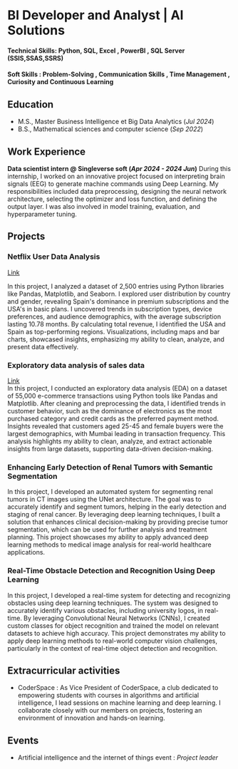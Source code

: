 
# BI Developer and Analyst | AI Solutions 

#### Technical Skills: Python, SQL, Excel , PowerBI , SQL Server (SSIS,SSAS,SSRS) 
#### Soft Skills : Problem-Solving , Communication Skills , Time Management , Curiosity and Continuous Learning

## Education
- M.S., Master Business Intelligence et Big Data Analytics 	(_Jul 2024_)	        		
- B.S., Mathematical sciences and computer science (_Sep 2022_)

## Work Experience
**Data scientist intern @ Singleverse soft (_Apr 2024 - 2024 Jun_)**
During this internship, I worked on an innovative project focused on interpreting brain signals (EEG) to generate machine commands using Deep Learning. My responsibilities included data preprocessing, designing the neural network architecture, selecting the optimizer and loss function, and defining the output layer. I was also involved in model training, evaluation, and hyperparameter tuning.

## Projects
### Netflix User Data Analysis
[Link](https://github.com/risyouss/Netflix-User-Data-Analysis)<br>

In this project, I analyzed a dataset of 2,500 entries using Python libraries like Pandas, Matplotlib, and Seaborn. I explored user distribution by country and gender, revealing Spain's dominance in premium subscriptions and the USA's in basic plans. I uncovered trends in subscription types, device preferences, and audience demographics, with the average subscription lasting 10.78 months. By calculating total revenue, I identified the USA and Spain as top-performing regions. Visualizations, including maps and bar charts, showcased insights, emphasizing my ability to clean, analyze, and present data effectively.

### Exploratory data analysis of sales data
[Link](https://github.com/risyouss/EDA_EcommerceDATA)<br>
In this project, I conducted an exploratory data analysis (EDA) on a dataset of 55,000 e-commerce transactions using Python tools like Pandas and Matplotlib. After cleaning and preprocessing the data, I identified trends in customer behavior, such as the dominance of electronics as the most purchased category and credit cards as the preferred payment method. Insights revealed that customers aged 25-45 and female buyers were the largest demographics, with Mumbai leading in transaction frequency. This analysis highlights my ability to clean, analyze, and extract actionable insights from large datasets, supporting data-driven decision-making.

### Enhancing Early Detection of Renal Tumors with Semantic Segmentation

In this project, I developed an automated system for segmenting renal tumors in CT images using the UNet architecture. The goal was to accurately identify and segment tumors, helping in the early detection and staging of renal cancer. By leveraging deep learning techniques, I built a solution that enhances clinical decision-making by providing precise tumor segmentation, which can be used for further analysis and treatment planning. This project showcases my ability to apply advanced deep learning methods to medical image analysis for real-world healthcare applications.

### Real-Time Obstacle Detection and Recognition Using Deep Learning

In this project, I developed a real-time system for detecting and recognizing obstacles using deep learning techniques. The system was designed to accurately identify various obstacles, including university logos, in real-time. By leveraging Convolutional Neural Networks (CNNs), I created custom classes for object recognition and trained the model on relevant datasets to achieve high accuracy. This project demonstrates my ability to apply deep learning methods to real-world computer vision challenges, particularly in the context of real-time object detection and recognition.

## Extracurricular activities
- CoderSpace : As Vice President of CoderSpace, a club dedicated to empowering students with courses in algorithms and artificial intelligence, I lead sessions on machine learning and deep learning. I collaborate closely with our members on projects, fostering an environment of innovation and hands-on learning.

## Events
- Artificial intelligence and the internet of things event : *Project leader* 

